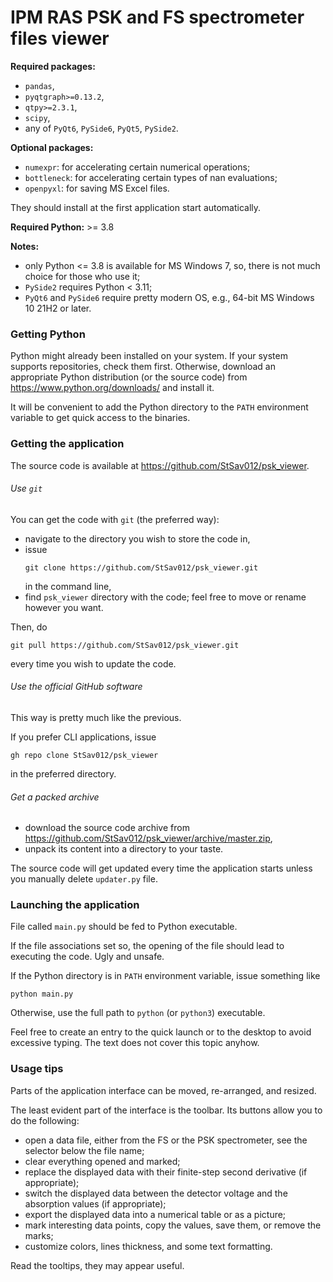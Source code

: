 # IPM RAS PSK and FS spectrometer files viewer

**Required packages:**
  - `pandas`,
  - `pyqtgraph>=0.13.2`,
  - `qtpy>=2.3.1`,
  - `scipy`,
  - any of `PyQt6`, `PySide6`, `PyQt5`, `PySide2`.

**Optional packages:**
  - `numexpr`: for accelerating certain numerical operations;
  - `bottleneck`: for accelerating certain types of nan evaluations;
  - `openpyxl`: for saving MS Excel files.

They should install at the first application start automatically.

**Required Python:** >= 3.8

**Notes:** 
  - only Python <= 3.8 is available for MS Windows 7, so, there is not much choice for those who use it;
  - `PySide2` requires Python < 3.11;
  - `PyQt6` and `PySide6` require pretty modern OS, e.g., 64-bit MS Windows 10 21H2 or later.

### Getting Python
Python might already been installed on your system.
If your system supports repositories, check them first.
Otherwise, download an appropriate Python distribution (or the source code) from https://www.python.org/downloads/ and install it.

It will be convenient to add the Python directory to the `PATH` environment variable to get quick access to the binaries.

### Getting the application
The source code is available at https://github.com/StSav012/psk_viewer.

###### Use `git`
You can get the code with `git` (the preferred way): 

  - navigate to the directory you wish to store the code in,
  - issue 
    ```commandline
    git clone https://github.com/StSav012/psk_viewer.git
    ```
    in the command line,
  - find `psk_viewer` directory with the code; feel free to move or rename however you want. 

Then, do 
```commandline
git pull https://github.com/StSav012/psk_viewer.git
```
every time you wish to update the code.

###### Use the official GitHub software
This way is pretty much like the previous.

If you prefer CLI applications, issue
```commandline
gh repo clone StSav012/psk_viewer
```
in the preferred directory.

###### Get a packed archive
  - download the source code archive from https://github.com/StSav012/psk_viewer/archive/master.zip,
  - unpack its content into a directory to your taste.

The source code will get updated every time the application starts unless you manually delete `updater.py` file.

### Launching the application
File called `main.py` should be fed to Python executable.

If the file associations set so, the opening of the file should lead to executing the code. Ugly and unsafe.

If the Python directory is in `PATH` environment variable, issue something like
```commandline
python main.py
```
Otherwise, use the full path to `python` (or `python3`) executable.

Feel free to create an entry to the quick launch or to the desktop to avoid excessive typing.
The text does not cover this topic anyhow.

### Usage tips
Parts of the application interface can be moved, re-arranged, and resized.

The least evident part of the interface is the toolbar. Its buttons allow you to do the following:

  - open a data file, either from the FS or the PSK spectrometer, see the selector below the file name;
  - clear everything opened and marked;
  - replace the displayed data with their finite-step second derivative (if appropriate);
  - switch the displayed data between the detector voltage and the absorption values (if appropriate);
  - export the displayed data into a numerical table or as a picture;
  - mark interesting data points, copy the values, save them, or remove the marks;
  - customize colors, lines thickness, and some text formatting.

Read the tooltips, they may appear useful.
